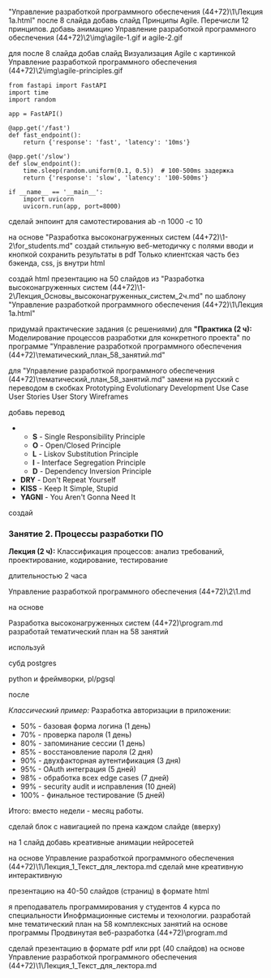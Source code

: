 "Управление разработкой программного обеспечения  (44+72)\1\Лекция 1a.html" после 8 слайда добавь слайд Принципы Agile. Перечисли 12 принципов.
добавь анимацию Управление разработкой программного обеспечения  (44+72)\2\img\agile-1.gif и agile-2.gif

для 
после 8 слайда добав слайд Визуализация Agile с картинкой Управление разработкой программного обеспечения  (44+72)\2\img\agile-principles.gif

```
from fastapi import FastAPI
import time
import random

app = FastAPI()

@app.get('/fast')
def fast_endpoint():
    return {'response': 'fast', 'latency': '10ms'}

@app.get('/slow')  
def slow_endpoint():
    time.sleep(random.uniform(0.1, 0.5))  # 100-500ms задержка
    return {'response': 'slow', 'latency': '100-500ms'}

if __name__ == '__main__':
    import uvicorn
    uvicorn.run(app, port=8000)
```

сделай энпоинт для самотестирования ab -n 1000 -c 10

на основе "Разработка высоконагруженных систем  (44+72)\1-2\for_students.md" создай стильную веб-методичку с полями вводи и кнопкой сохранить результаты в pdf
Только клиентская часть без бэкенда, css, js внутри html 



создай html презентацию на 50 слайдов из "Разработка высоконагруженных систем  (44+72)\1-2\Лекция_Основы_высоконагруженных_систем_2ч.md" по шаблону "Управление разработкой программного обеспечения  (44+72)\1\Лекция 1a.html"





придумай практические задания (с решениями) для **"Практика (2 ч):** Моделирование процессов разработки для конкретного проекта" по программе "Управление разработкой программного обеспечения  (44+72)\тематический_план_58_занятий.md"

для "Управление разработкой программного обеспечения  (44+72)\тематический_план_58_занятий.md"
замени на русский с переводом в скобках
Prototyping
Evolutionary Development
Use Case
User Stories
User Story
Wireframes

добавь перевод

- - **S** - Single Responsibility Principle
  - **O** - Open/Closed Principle
  - **L** - Liskov Substitution Principle
  - **I** - Interface Segregation Principle
  - **D** - Dependency Inversion Principle
- **DRY** - Don't Repeat Yourself
- **KISS** - Keep It Simple, Stupid
- **YAGNI** - You Aren't Gonna Need It

создай

### Занятие 2. Процессы разработки ПО

**Лекция (2 ч):** Классификация процессов: анализ требований, проектирование, кодирование, тестирование

длительностью 2 часа

Управление разработкой программного обеспечения  (44+72)\2\1.md

на основе

Разработка высоконагруженных систем  (44+72)\program.md разработай тематический план на 58 занятий

используй

субд postgres

python и фреймворки, pl/pgsql

после

*Классический пример:*
Разработка авторизации в приложении:

- 50% - базовая форма логина (1 день)
- 70% - проверка пароля (1 день)
- 80% - запоминание сессии (1 день)
- 85% - восстановление пароля (2 дня)
- 90% - двухфакторная аутентификация (3 дня)
- 95% - OAuth интеграция (5 дней)
- 98% - обработка всех edge cases (7 дней)
- 99% - security audit и исправления (10 дней)
- 100% - финальное тестирование (5 дней)

Итого: вместо недели - месяц работы.

сделай блок с навигацией по прена каждом слайде (вверху)

на 1 слайд добавь креативные анимации нейросетей

на основе Управление разработкой программного обеспечения  (44+72)\1\Лекция_1_Текст_для_лектора.md сделай мне креативную интерактивную

презентацию на 40-50 слайдов (страниц) в формате html

я преподаватель программирования у студентов 4 курса по специальности Инофрмационные системы и технологии.
разработай мне тематический план на 58 комплексных занятий на основе программы Продвинутая веб-разработка (44+72)\program.md

сделай презентацию в формате pdf или ppt (40 слайдов) на основе Управление разработкой программного обеспечения  (44+72)\1\Лекция_1_Текст_для_лектора.md
